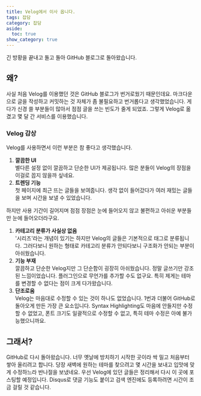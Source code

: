 ```yaml
---
title: Velog에서 이사 옵니다.
tags: 잡담
category: 잡담
aside:
  toc: true
show_category: true
---
```


긴 방황을 끝내고 돌고 돌아 GitHub 블로그로 돌아왔습니다.

<!--more-->



## 왜?

사실 처음 Velog를 이용했던 것은 GitHub 블로그가 번거로웠기 때문인데요. 마크다운으로 글을 작성하고 커밋하는 것 자체가 좀 불필요하고 번거롭다고 생각했었습니다. 게다가 신경 쓸 부분들이 많아서 점점 글을 쓰는 빈도가 줄게 되었죠. 그렇게 Velog로 옮겼고 몇 달 간 서비스를 이용했습니다.

### Velog 감상

Velog를 사용하면서 이런 부분은 참 좋다고 생각했습니다.

1.   **깔끔한 UI**  
     별다른 설정 없이 깔끔하고 단순한 UI가 제공됩니다. 많은 분들이 Velog의 장점을 이걸로 꼽지 않을까 싶네요.
2.   **트렌딩 기능**  
     첫 페이지에 최근 뜨는 글들을 보여줍니다. 생각 없이 들어갔다가 여러 재밌는 글들을 보며 시간을 보낼 수 있었습니다.

하지만 사용 기간이 길어지며 점점 장점은 눈에 들어오지 않고 불편하고 아쉬운 부분들만 눈에 들어오더라구요.

1.   **카테고리 분류가 사실상 없음**  
     '시리즈'라는 개념이 있기는 하지만 Velog의 글들은 기본적으로 태그로 분류됩니다. 그러다보니 원하는 형태로 카테고리 분류가 안되다보니 구조화가 안되는 부분이 아쉬웠습니다.
2.   **기능 부재**  
     깔끔하고 단순한 Velog지만 그 단순함이 굉장히 아쉬웠습니다. 정말 글쓰기만 강조된 느낌이었습니다. 플러그인으로 무언가를 추가할 수도 없구요. 특히 제게는 테마를 변경할 수 없다는 점이 크게 다가왔습니다.
3.   **단조로움**  
     Velog는 마음대로 수정할 수 있는 것이 하나도 없었습니다. 1번과 더불어 GitHub로 돌아오게 만든 가장 큰 요소입니다. Syntax Highlighting도 마음에 안들지만 수정할 수 없었고, 폰트 크기도 일괄적으로 수정할 수 없고, 특히 테마 수정은 아예 불가능했으니까요.

## 그래서?

GitHub로 다시 돌아왔습니다. 너무 옛날에 방치하기 시작한 곳이라 싹 밀고 처음부터 쌓아 올리려고 합니다. 당장 새벽에 원하는 테마를 찾으려고 몇 시간을 보내고 입맛에 맞게 수정하느라 반나절을 보냈네요. 우선 Velog에 있던 글들은 정리해서 다시 이 곳에 포스팅할 예정입니다. Disqus로 댓글 기능도 붙이고 검색 엔진에도 등록하려면 시간이 조금 걸릴 것 같습니다.

